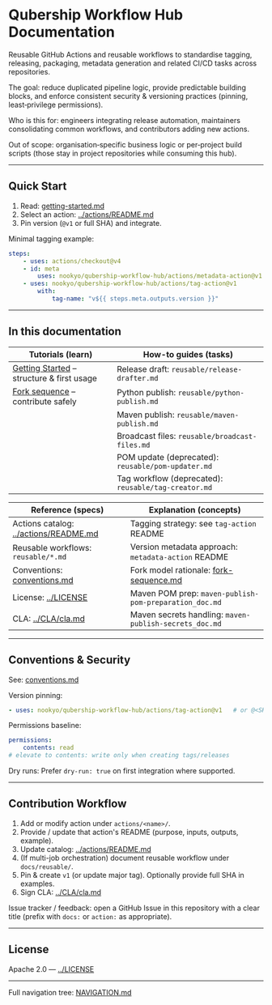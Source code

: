 # Qubership Workflow Hub Documentation

Reusable GitHub Actions and reusable workflows to standardise tagging, releasing, packaging, metadata generation and related CI/CD tasks across repositories.

The goal: reduce duplicated pipeline logic, provide predictable building blocks, and enforce consistent security & versioning practices (pinning, least‑privilege permissions).

Who is this for: engineers integrating release automation, maintainers consolidating common workflows, and contributors adding new actions.

Out of scope: organisation‑specific business logic or per‑project build scripts (those stay in project repositories while consuming this hub).

---
## Quick Start
1. Read: [getting-started.md](getting-started.md)
2. Select an action: [../actions/README.md](../actions/README.md)
3. Pin version (`@v1` or full SHA) and integrate.

Minimal tagging example:
```yaml
steps:
	- uses: actions/checkout@v4
	- id: meta
		uses: nookyo/qubership-workflow-hub/actions/metadata-action@v1
	- uses: nookyo/qubership-workflow-hub/actions/tag-action@v1
		with:
			tag-name: "v${{ steps.meta.outputs.version }}"
```

---
## In this documentation

| Tutorials (learn) | How-to guides (tasks) |
|-------------------|-----------------------|
| [Getting Started](getting-started.md) – structure & first usage | Release draft: `reusable/release-drafter.md` |
| [Fork sequence](fork-sequence.md) – contribute safely | Python publish: `reusable/python-publish.md` |
|  | Maven publish: `reusable/maven-publish.md` |
|  | Broadcast files: `reusable/broadcast-files.md` |
|  | POM update (deprecated): `reusable/pom-updater.md` |
|  | Tag workflow (deprecated): `reusable/tag-creator.md` |

| Reference (specs) | Explanation (concepts) |
|-------------------|-----------------------|
| Actions catalog: [../actions/README.md](../actions/README.md) | Tagging strategy: see `tag-action` README |
| Reusable workflows: `reusable/*.md` | Version metadata approach: `metadata-action` README |
| Conventions: [conventions.md](conventions.md) | Fork model rationale: [fork-sequence.md](fork-sequence.md) |
| License: [../LICENSE](../LICENSE) | Maven POM prep: `maven-publish-pom-preparation_doc.md` |
| CLA: [../CLA/cla.md](../CLA/cla.md) | Maven secrets handling: `maven-publish-secrets_doc.md` |

---
## Conventions & Security
See: [conventions.md](conventions.md)

Version pinning:
```yaml
- uses: nookyo/qubership-workflow-hub/actions/tag-action@v1   # or @<SHA>
```
Permissions baseline:
```yaml
permissions:
	contents: read
# elevate to contents: write only when creating tags/releases
```

Dry runs: Prefer `dry-run: true` on first integration where supported.

---
## Contribution Workflow
1. Add or modify action under `actions/<name>/`.
2. Provide / update that action's README (purpose, inputs, outputs, example).
3. Update catalog: [../actions/README.md](../actions/README.md)
4. (If multi-job orchestration) document reusable workflow under `docs/reusable/`.
5. Pin & create `v1` (or update major tag). Optionally provide full SHA in examples.
6. Sign CLA: [../CLA/cla.md](../CLA/cla.md)

Issue tracker / feedback: open a GitHub Issue in this repository with a clear title (prefix with `docs:` or `action:` as appropriate).

---
## License
Apache 2.0 — [../LICENSE](../LICENSE)

---
Full navigation tree: [NAVIGATION.md](NAVIGATION.md)

